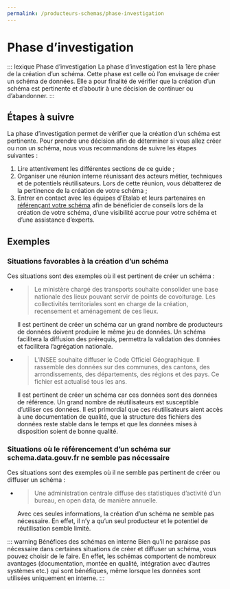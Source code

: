 ```yaml
---
permalink: /producteurs-schemas/phase-investigation
---
```


# Phase d’investigation

::: lexique Phase d’investigation
La phase d’investigation est la 1ère phase de la création d’un schéma. Cette phase est celle où l’on envisage de créer un schéma de données. Elle a pour finalité de vérifier que la création d’un schéma est pertinente et d’aboutir à une décision de continuer ou d’abandonner.
::: 

## Étapes à suivre
La phase d’investigation permet de vérifier que la création d’un schéma est pertinente. Pour prendre une décision afin de déterminer si vous allez créer ou non un schéma, nous vous recommandons de suivre les étapes suivantes :

1. Lire attentivement les différentes sections de ce guide ;
1. Organiser une réunion interne réunissant des acteurs métier, techniques et de potentiels réutilisateurs. Lors de cette réunion, vous débatterez de la pertinence de la création de votre schéma ;
1. Entrer en contact avec les équipes d’Etalab et leurs partenaires en [référençant votre schéma](4-integration-schema-datagouv.md#qui-peut-référencer-des-schémas-) afin de bénéficier de conseils lors de la création de votre schéma, d’une visibilité accrue pour votre schéma et d’une assistance d’experts.

## Exemples

### Situations favorables à la création d’un schéma

Ces situations sont des exemples où il est pertinent de créer un schéma :

-
    > Le ministère chargé des transports souhaite consolider une base nationale des lieux pouvant servir de points de covoiturage. Les collectivités territoriales sont en charge de la création, recensement et aménagement de ces lieux.

    Il est pertinent de créer un schéma car un grand nombre de producteurs de données doivent produire le même jeu de données. Un schéma facilitera la diffusion des prérequis, permettra la validation des données et facilitera l’agrégation nationale.
-
    > L’INSEE souhaite diffuser le Code Officiel Géographique. Il rassemble des données sur des communes, des cantons, des arrondissements, des départements, des régions et des pays. Ce fichier est actualisé tous les ans.

    Il est pertinent de créer un schéma car ces données sont des données de référence. Un grand nombre de réutilisateurs est susceptible d’utiliser ces données. Il est primordial que ces réutilisateurs aient accès à une documentation de qualité, que la structure des fichiers des données reste stable dans le temps et que les données mises à disposition soient de bonne qualité.

### Situations où le référencement d’un schéma sur schema.data.gouv.fr ne semble pas nécessaire

Ces situations sont des exemples où il ne semble pas pertinent de créer ou diffuser un schéma :

-
    > Une administration centrale diffuse des statistiques d’activité d’un bureau, en open data, de manière annuelle.

    Avec ces seules informations, la création d’un schéma ne semble pas nécessaire. En effet, il n’y a qu’un seul producteur et le potentiel de réutilisation semble limité.

::: warning Bénéfices des schémas en interne
Bien qu’il ne paraisse pas nécessaire dans certaines situations de créer et diffuser un schéma, vous pouvez choisir de le faire. En effet, les schémas comportent de nombreux avantages (documentation, montée en qualité, intégration avec d’autres systèmes etc.) qui sont bénéfiques, même lorsque les données sont utilisées uniquement en interne.
:::
